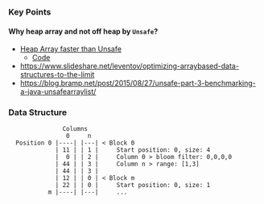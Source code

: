 ### Key Points

#### Why heap array and not off heap by ```Unsafe```?

* [Heap Array faster than Unsafe](https://groups.google.com/forum/#!topic/mechanical-sympathy/k0qd7dLHFQE)
  * [Code](https://gist.github.com/rxin/ae6d7692e58c03a92861)
* https://www.slideshare.net/leventov/optimizing-arraybased-data-structures-to-the-limit
* https://blog.bramp.net/post/2015/08/27/unsafe-part-3-benchmarking-a-java-unsafearraylist/

### Data Structure

```
               Columns
                0     n
  Position 0 |----| |---| < Block 0
             | 11 | | 1 |     Start position: 0, size: 4
             |  0 | | 2 |     Column 0 > bloom filter: 0,0,0,0
             | 44 | | 3 |     Column n > range: [1,3]
             | 44 | | 3 |
             | 12 | | 0 | < Block m
             | 22 | | 0 |     Start position: 0, size: 1
           m |----| |---|     ...
```
